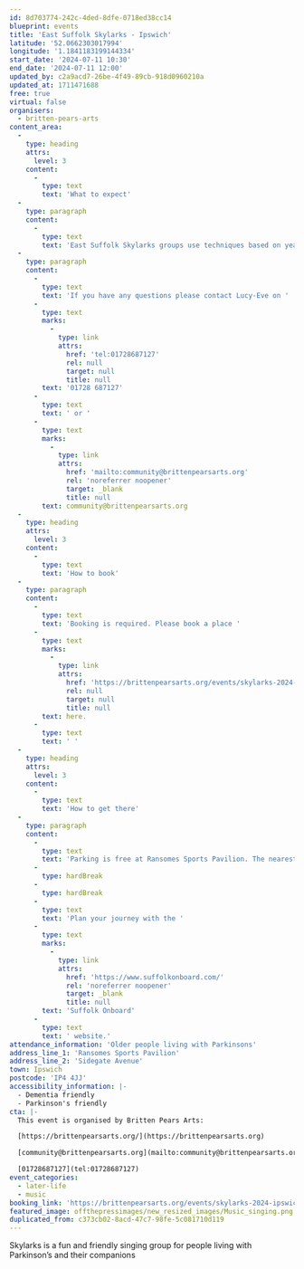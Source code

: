 ```yaml
---
id: 8d703774-242c-4ded-8dfe-0718ed38cc14
blueprint: events
title: 'East Suffolk Skylarks - Ipswich'
latitude: '52.0662303017994'
longitude: '1.1841183199144334'
start_date: '2024-07-11 10:30'
end_date: '2024-07-11 12:00'
updated_by: c2a9acd7-26be-4f49-89cb-918d0960210a
updated_at: 1711471688
free: true
virtual: false
organisers:
  - britten-pears-arts
content_area:
  -
    type: heading
    attrs:
      level: 3
    content:
      -
        type: text
        text: 'What to expect'
  -
    type: paragraph
    content:
      -
        type: text
        text: 'East Suffolk Skylarks groups use techniques based on years of research to help those with Parkinson’s to maintain or improve their psychological and physical wellbeing through taking part in regular singing activity.'
  -
    type: paragraph
    content:
      -
        type: text
        text: 'If you have any questions please contact Lucy-Eve on '
      -
        type: text
        marks:
          -
            type: link
            attrs:
              href: 'tel:01728687127'
              rel: null
              target: null
              title: null
        text: '01728 687127'
      -
        type: text
        text: ' or '
      -
        type: text
        marks:
          -
            type: link
            attrs:
              href: 'mailto:community@brittenpearsarts.org'
              rel: 'noreferrer noopener'
              target: _blank
              title: null
        text: community@brittenpearsarts.org
  -
    type: heading
    attrs:
      level: 3
    content:
      -
        type: text
        text: 'How to book'
  -
    type: paragraph
    content:
      -
        type: text
        text: 'Booking is required. Please book a place '
      -
        type: text
        marks:
          -
            type: link
            attrs:
              href: 'https://brittenpearsarts.org/events/skylarks-2024-ipswich'
              rel: null
              target: null
              title: null
        text: here.
      -
        type: text
        text: ' '
  -
    type: heading
    attrs:
      level: 3
    content:
      -
        type: text
        text: 'How to get there'
  -
    type: paragraph
    content:
      -
        type: text
        text: 'Parking is free at Ransomes Sports Pavilion. The nearest bus stop is a five minute walk away and is served by routes 6, 5E, and 11A. '
      -
        type: hardBreak
      -
        type: hardBreak
      -
        type: text
        text: 'Plan your journey with the '
      -
        type: text
        marks:
          -
            type: link
            attrs:
              href: 'https://www.suffolkonboard.com/'
              rel: 'noreferrer noopener'
              target: _blank
              title: null
        text: 'Suffolk Onboard'
      -
        type: text
        text: ' website.'
attendance_information: 'Older people living with Parkinsons'
address_line_1: 'Ransomes Sports Pavilion'
address_line_2: 'Sidegate Avenue'
town: Ipswich
postcode: 'IP4 4JJ'
accessibility_information: |-
  - Dementia friendly
  - Parkinson's friendly
cta: |-
  This event is organised by Britten Pears Arts:

  [https://brittenpearsarts.org/](https://brittenpearsarts.org)

  [community@brittenpearsarts.org](mailto:community@brittenpearsarts.org)

  [01728687127](tel:01728687127)
event_categories:
  - later-life
  - music
booking_link: 'https://brittenpearsarts.org/events/skylarks-2024-ipswich'
featured_image: offthepressimages/new_resized_images/Music_singing.png
duplicated_from: c373cb02-8acd-47c7-98fe-5c081710d119
---
```

Skylarks is a fun and friendly singing group for people living with Parkinson’s and their companions